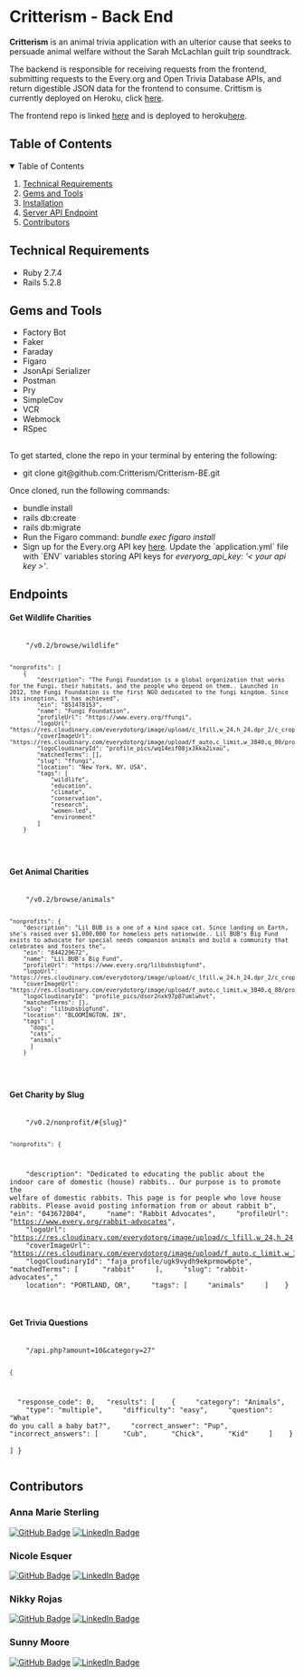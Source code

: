 # Critterism - Back End

<b>Critterism</b> is an animal trivia application with an ulterior cause that seeks to persuade animal welfare without the Sarah McLachlan guilt trip soundtrack. 

The backend is responsible for receiving requests from the frontend, submitting requests to the Every.org and Open Trivia Database APIs, and return digestible JSON data for the frontend to consume. Crittism is currently deployed on Heroku, click <a href="https://critterism-fe.herokuapp.com/">here</a>. 

The frontend repo is linked <a href="https://github.com/Critterism/FE-Critterism">here</a> and is deployed to heroku<a href="https://critterism-fe.herokuapp.com/">here</a>.

<!-- TABLE OF CONTENTS -->

<h2> Table of Contents</h2>
<details open="open">
<summary>Table of Contents</summary>
  <ol>
    <li><a href="#technical-requirements"> Technical Requirements</a></li>
    <li><a href="#gems-and-tools"> Gems and Tools</a></li>
    <li><a href="installation"> Installation</a></li>
    <li><a href="#endpoints"> Server API Endpoint</a></li>
    <li><a href="#contributors"> Contributors</a></li>
  </ol>
</details>

<!-- TECHNICAL REQUIREMENTS -->

<h2 id="technical-requirements">Technical Requirements</h2>
<ul>
<li>Ruby 2.7.4</li>
<li>Rails 5.2.8</li>
</ul>

<!-- GEMS AND TOOLS -->

<h2 id="gems-and-tools">Gems and Tools</h2>
<ul>
  <li>Factory Bot</li>
  <li>Faker</li>
  <li>Faraday</li>
  <li>Figaro</li>
  <li>JsonApi Serializer</li>
  <li>Postman</li>
  <li>Pry</li>
  <li>SimpleCov</li>
  <li>VCR</li>
  <li>Webmock</li>
  <li>RSpec</li>
</ul>

<!-- INSTALLATION -->

<h2 id="installation"> </h2>

To get started, clone the repo in your terminal by entering the following:
<ul>
  <li>git clone git@github.com:Critterism/Critterism-BE.git</li>
</ul>  
   
Once cloned, run the following commands:
<ul>
  <li>bundle install</li>
  <li>rails db:create</li>
  <li>rails db:migrate</li>
  <li>Run the Figaro command: <em>bundle exec figaro install</em></li>
  <li>Sign up for the Every.org API key <a href="https://www.every.org/charity-api">here</a>. Update the `application.yml` file with `ENV` variables storing API keys for <em>everyorg_api_key: '< your api key >'</em>.</li>
</ul>  

<!-- SERVER API ENDPOINT -->
<h2 id="endpoints"> Endpoints</h2>

<h4>Get Wildlife Charities</h4>
<pre>
  <code>
    "/v0.2/browse/wildlife"

    "nonprofits": [
        {
            "description": "The Fungi Foundation is a global organization that works for the Fungi, their habitats, and the people who depend on them.. Launched in 2012, the Fungi Foundation is the first NGO dedicated to the fungi kingdom. Since its inception, it has achieved",
            "ein": "851478153",
            "name": "Fungi Foundation",
            "profileUrl": "https://www.every.org/ffungi",
            "logoUrl": "https://res.cloudinary.com/everydotorg/image/upload/c_lfill,w_24,h_24,dpr_2/c_crop,ar_24:24/q_auto,f_auto,fl_progressive/profile_pics/wq14eif08jx3kka2ixau",
            "coverImageUrl": "https://res.cloudinary.com/everydotorg/image/upload/f_auto,c_limit,w_3840,q_80/profile_pics/tqf7myovdptpxsde25rm",
            "logoCloudinaryId": "profile_pics/wq14eif08jx3kka2ixau",
            "matchedTerms": [],
            "slug": "ffungi",
            "location": "New York, NY, USA",
            "tags": [
                "wildlife",
                "education",
                "climate",
                "conservation",
                "research",
                "women-led",
                "environment"
            ]
        }
  </code>
</pre>

<h4>Get Animal Charities</h4>
<pre>
  <code>
    "/v0.2/browse/animals"

    "nonprofits": {
        "description": "Lil BUB is a one of a kind space cat. Since landing on Earth, she's raised over $1,000,000 for homeless pets nationwide.. Lil BUB’s Big Fund exists to advocate for special needs companion animals and build a community that celebrates and fosters the",
        "ein": "844229672",
        "name": "Lil BUB's Big Fund",
        "profileUrl": "https://www.every.org/lilbubsbigfund",
        "logoUrl": "https://res.cloudinary.com/everydotorg/image/upload/c_lfill,w_24,h_24,dpr_2/c_crop,ar_24:24/q_auto,f_auto,fl_progressive/profile_pics/dsor2nxk97p87umlwhvt",
        "coverImageUrl": "https://res.cloudinary.com/everydotorg/image/upload/f_auto,c_limit,w_3840,q_80/profile_pics/ipxxsfqxtt6skku7vh1z",
        "logoCloudinaryId": "profile_pics/dsor2nxk97p87umlwhvt",
        "matchedTerms": [],
        "slug": "lilbubsbigfund",
        "location": "BLOOMINGTON, IN",
        "tags": [
          "dogs",
          "cats",
          "animals"
          ]
        }
  </code>
</pre>

<h4>Get Charity by Slug</h4>
<pre>
  <code>
    "/v0.2/nonprofit/#{slug}"

    "nonprofits": {
        "description": "Dedicated to educating the public about the indoor care of domestic (house) rabbits.. Our purpose is to promote the welfare of domestic rabbits. This page is for people who love house rabbits. Please avoid posting information from or about rabbit b",
    "ein": "043672004",
    "name": "Rabbit Advocates",
    "profileUrl": "https://www.every.org/rabbit-advocates",
    "logoUrl": "https://res.cloudinary.com/everydotorg/image/upload/c_lfill,w_24,h_24,dpr_2/c_crop,ar_24:24/q_auto,f_auto,fl_progressive/faja_profile/ugk9vydh9ekprmow6pte",
    "coverImageUrl": "https://res.cloudinary.com/everydotorg/image/upload/f_auto,c_limit,w_3840,q_80/faja_cover/pvrov7qtvpwgobhwwkld",
    "logoCloudinaryId": "faja_profile/ugk9vydh9ekprmow6pte",
    "matchedTerms": [
      "rabbit"
    ],
    "slug": "rabbit-advocates","
    location": "PORTLAND, OR",
    "tags": [
    "animals"
    ]
    }
  </code>
</pre>

<h4>Get Trivia Questions</h4>
<pre>
  <code>
    "/api.php?amount=10&category=27"

    {
      "response_code": 0,
      "results": [
        {
          "category": "Animals",
          "type": "multiple",
          "difficulty": "easy",
          "question": "What do you call a baby bat?",
          "correct_answer": "Pup",
          "incorrect_answers": [
          "Cub",
          "Chick",
          "Kid"
        ]
      }
    ]
  }
  </code>
</pre>


<!-- CONTRIBUTORS -->
<h2 id="contributors"> Contributors</h2>

<h3>Anna Marie Sterling</h3>

[![GitHub Badge](https://img.shields.io/badge/GitHub-100000?style=for-the-badge&logo=github&logoColor=white)](https://github.com/AMSterling)
[![LinkedIn Badge](https://img.shields.io/badge/LinkedIn-0077B5?style=for-the-badge&logo=linkedin&logoColor=white)](https://www.linkedin.com/in/sterling-316a6223a/)

<h3>Nicole Esquer</h3>

[![GitHub Badge](https://img.shields.io/badge/GitHub-100000?style=for-the-badge&logo=github&logoColor=white)](https://github.com/nicole-esquer)
[![LinkedIn Badge](https://img.shields.io/badge/LinkedIn-0077B5?style=for-the-badge&logo=linkedin&logoColor=white)](https://www.linkedin.com/in/nicole-esquer)

<h3>Nikky Rojas</h3>

[![GitHub Badge](https://img.shields.io/badge/GitHub-100000?style=for-the-badge&logo=github&logoColor=white)](https://github.com/nikkyrojas/)
[![LinkedIn Badge](https://img.shields.io/badge/LinkedIn-0077B5?style=for-the-badge&logo=linkedin&logoColor=white)](https://www.linkedin.com/in/nikkyrojas/)

<h3>Sunny Moore</h3>

[![GitHub Badge](https://img.shields.io/badge/GitHub-100000?style=for-the-badge&logo=github&logoColor=white)](https://github.com/sunny-moore)
[![LinkedIn Badge](https://img.shields.io/badge/LinkedIn-0077B5?style=for-the-badge&logo=linkedin&logoColor=white)](https://www.linkedin.com/in/sunny-moore/)

